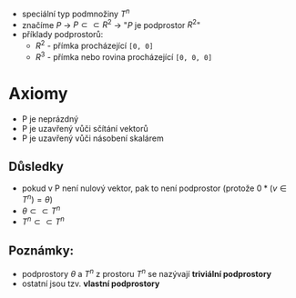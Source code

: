 - speciální typ podmnožiny $T^n$
- značíme $P$ -> $P \subset \subset R^2$ -> "$P$ je podprostor $R^2$"
- příklady podprostorů:
	- $R^2$ - přímka procházející `[0, 0]`
	- $R^3$ - přímka nebo rovina procházející `[0, 0, 0]`
# Axiomy
- P je neprázdný
- P je uzavřený vůči sčítání vektorů
- P je uzavřený vůči násobení skalárem
## Důsledky
- pokud v P není nulový vektor, pak to není podprostor (protože $0 * (v \in T^{n}) = \theta$)
- $\theta \subset \subset T^n$
- $T^{n} \subset\subset T^n$
## Poznámky:
- podprostory $\theta$ a $T^n$ z prostoru $T^n$ se nazývají **triviální podprostory**
- ostatní jsou tzv. **vlastní podprostory**
